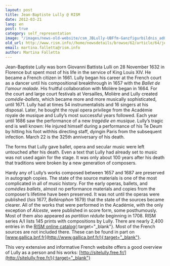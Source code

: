 ```yaml
---
layout: post
title: Jean-Baptiste Lully @ RISM
date: 2012-03-21
lang: en
post: true
category: self_representation
image: "/images/news-old-website/csm_JBLully-UBFfm-Ganzfigurbildnis_ad036c1d0e.jpg"
old_url: http://www.rism.info//home/newsdetails/browse/62/article/64/jean-baptiste-lully-rism.html
email: martina.falletta@rism.info
author: Martina Falletta
---
```



Jean-Baptiste Lully was born Giovanni Battista Lulli on 28 November 1632 in Florence but spent most of his life in the service of King Louis XIV. He became a French citizen in 1661. Lully began his career at the French court as a dancer until his compositional breakthrough in 1657 with the _Ballet de l'amour malade_. His fruitful collaboration with Molière began in 1664. For the court and large court festivals at Versailles, Molière and Lully created _comédie-ballets_, which became more and more musically sophisticated, until 1671. Lully had at times 54 instrumentalists and 16 singers at his disposal. Later, he bought the royal opera privilege from the Académie royale de musique and Lully’s most successful years followed. Each year until 1686 saw the performance of a new _tragédie en musique_. Lully’s tragic end is well known: He injured himself during a performance of his Te Deum by hitting his foot withhis directing staff, dyingin Paris from the subsequent infection. March 22 is the 325th anniversary of his death.

The forms that Lully gave ballet, opera and secular music were left untouched after his death. Even a text that Lully had already set to music was not used again for the stage. It was only about 100 years after his death that traditions were broken by a new generation of composers.

Hardy any of Lully’s works composed between 1657 and 1687 are preserved in autograph copies. The state of the source materials is one of the most complicated in all of music history. For the early operas, ballets, and _comédies ballets_, almost no performance materials and copies from the composer’s lifetime have been preserved. It was not until the operas were published (_Isis_ 1677, _Bellérophon_ 1679) that the state of the sources became clearer. All of the works that were performed in the Académie, with the only exception of _Alceste_, were published in score form, some posthumously. Most of them also appeared as _partition réduite_ beginning in 1708. RISM series A/I lists 145 prints with compositions by Lully. There are nearly 2,400 entries in the [RISM online catalog](https://opac.rism.info/search?View=rism&author=Jean+Baptiste+Lully){:target="_blank"}. Most of the French sources are not included there. These can be found in part on [www.gallica.bnf.fr](http://www.gallica.bnf.fr/){:target="_blank"}.

This very extensive and informative French website offers a good overview of Lully as a person and his works: [http://sitelully.free.fr/](http://sitelully.free.fr/){:target="_blank"}
